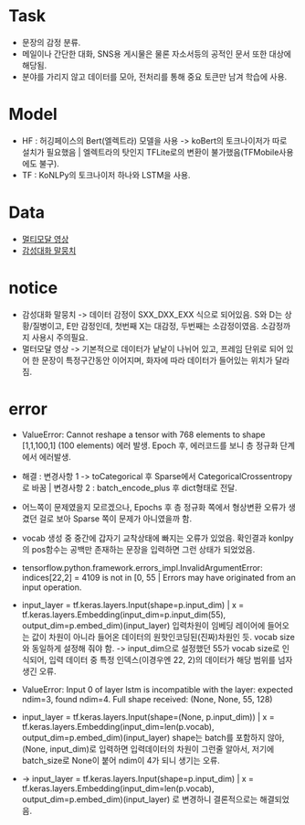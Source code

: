 # Task
- 문장의 감정 분류.
- 메일이나 간단한 대화, SNS용 게시물은 물론 자소서등의 공적인 문서 또한 대상에 해당됨.
- 분야를 가리지 않고 데이터를 모아, 전처리를 통해 중요 토큰만 남겨 학습에 사용.

# Model
- HF : 허깅페이스의 Bert(엘렉트라) 모델을 사용 -> koBert의 토크나이저가 따로 설치가 필요했음 | 엘렉트라의 탓인지 TFLite로의 변환이 불가했음(TFMobile사용에도 불구).
- TF : KoNLPy의 토크나이저 하나와 LSTM을 사용.

# Data
- [멀티모달 영상](https://aihub.or.kr/aidata/137)
- [감성대화 말뭉치](https://aihub.or.kr/aidata/7978)

# notice
- 감성대화 말뭉치 -> 데이터 감정이 SXX_DXX_EXX 식으로 되어있음. S와 D는 상황/질병이고, E만 감정인데, 첫번째 X는 대감정, 두번째는 소감정이였음. 소감정까지 사용시 주의필요.
- 멀터모달 영상 -> 기본적으로 데이터가 낱낱이 나뉘어 있고, 프레임 단위로 되어 있어 한 문장이 특정구간동안 이어지며, 화자에 따라 데이터가 들어있는 위치가 달라짐. 

# error
- ValueError: Cannot reshape a tensor with 768 elements to shape [1,1,100,1] (100 elements) 에러 발생. Epoch 후, 에러코드를 보니 층 정규화 단계에서 에러발생.
- 해결 : 변경사항 1 -> toCategorical 후 Sparse에서 CategoricalCrossentropy로 바꿈 | 변경사항 2 : batch_encode_plus 후 dict형태로 전달.
- 어느쪽이 문제였을지 모르겠으나, Epochs 후 층 정규화 쪽에서 형상변환 오류가 생겼던 걸로 보아 Sparse 쪽이 문제가 아니였을까 함.

- vocab 생성 중 중간에 갑자기 교착상태에 빠지는 오류가 있었음. 확인결과 konlpy의 pos함수는 공백만 존재하는 문장을 입력하면 그런 상태가 되었었음.

- tensorflow.python.framework.errors_impl.InvalidArgumentError:  indices[22,2] = 4109 is not in [0, 55 | Errors may have originated from an input operation.
- input_layer = tf.keras.layers.Input(shape=p.input_dim) | x = tf.keras.layers.Embedding(input_dim=p.input_dim(55), output_dim=p.embed_dim)(input_layer)
  입력차원이 임베딩 레이어에 들어오는 값이 차원이 아니라 들어온 데이터의 원핫인코딩된(진짜)차원인 듯. vocab size와 동일하게 설정해 줘야 함.
  -> input_dim으로 설정했던 55가 vocab size로 인식되어, 입력 데이터 중 특정 인덱스(이경우엔 22, 2)의 데이터가 해당 범위를 넘자 생긴 오류. 
- ValueError: Input 0 of layer lstm is incompatible with the layer: expected ndim=3, found ndim=4. Full shape received: (None, None, 55, 128)
- input_layer = tf.keras.layers.Input(shape=(None, p.input_dim)) | x = tf.keras.layers.Embedding(input_dim=len(p.vocab), output_dim=p.embed_dim)(input_layer)
  shape는 batch를 포함하지 않아, (None, input_dim)로 입력하면 입력데이터의 차원이 그런줄 알아서, 저기에 batch_size로 None이 붙어 ndim이 4가 되니 생기는 오류.
- -> input_layer = tf.keras.layers.Input(shape=p.input_dim) | x = tf.keras.layers.Embedding(input_dim=len(p.vocab), output_dim=p.embed_dim)(input_layer)
  로 변경하니 결론적으로는 해결되었음. 

